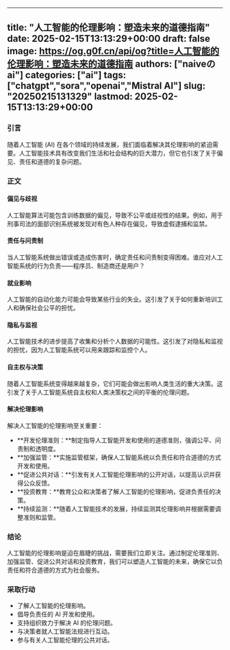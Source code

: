 
---
title: "人工智能的伦理影响：塑造未来的道德指南"
date: 2025-02-15T13:13:29+00:00
draft: false
image: https://og.g0f.cn/api/og?title=人工智能的伦理影响：塑造未来的道德指南
authors: ["naiveのai"]
categories: ["ai"]
tags: ["chatgpt","sora","openai","Mistral AI"]
slug: "20250215131329"
lastmod: 2025-02-15T13:13:29+00:00
---
### 引言

随着人工智能 (AI) 在各个领域的持续发展，我们面临着解决其伦理影响的紧迫需要。人工智能技术具有改变我们生活和社会结构的巨大潜力，但它也引发了关于偏见、责任和道德的复杂问题。

### 正文

#### 偏见与歧视

人工智能算法可能包含训练数据的偏见，导致不公平或歧视性的结果。例如，用于刑事司法的面部识别系统被发现对有色人种存在偏见，导致虚假逮捕和监禁。

#### 责任与问责制

当人工智能系统做出错误或造成伤害时，确定责任和问责制变得困难。谁应对人工智能系统的行为负责——程序员、制造商还是用户？

#### 就业影响

人工智能的自动化能力可能会导致某些行业的失业。这引发了关于如何重新培训工人和确保社会公平的担忧。

#### 隐私与监视

人工智能技术的进步提高了收集和分析个人数据的可能性。这引发了对隐私和监视的担忧，因为人工智能系统可以用来跟踪和监控个人。

#### 自主权与决策

随着人工智能系统变得越来越复杂，它们可能会做出影响人类生活的重大决策。这引发了关于人工智能系统自主权和人类决策权之间的平衡的伦理问题。

#### 解决伦理影响

解决人工智能的伦理影响至关重要：

* **开发伦理准则：**制定指导人工智能开发和使用的道德准则，强调公平、问责制和透明度。
* **加强监管：**实施监管框架，确保人工智能系统以负责任和符合道德的方式开发和使用。
* **促进公共对话：**引发有关人工智能伦理影响的公开对话，以提高认识并获得公众反馈。
* **投资教育：**教育公众和决策者了解人工智能的伦理影响，促进负责任的决策。
* **持续监测：**随着人工智能技术的发展，持续监测其伦理影响并根据需要调整准则和监管。

### 结论

人工智能的伦理影响是迫在眉睫的挑战，需要我们立即关注。通过制定伦理准则、加强监管、促进公共对话和投资教育，我们可以塑造人工智能的未来，确保它以负责任和符合道德的方式为社会服务。

### 采取行动

* 了解人工智能的伦理影响。
* 倡导负责任的 AI 开发和使用。
* 支持组织致力于解决 AI 的伦理问题。
* 与决策者就人工智能法规进行互动。
* 参与有关人工智能伦理的公共对话。